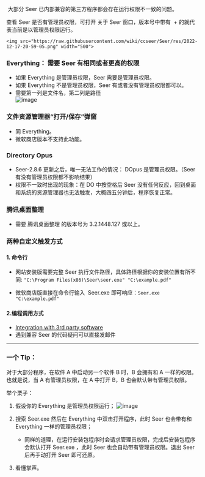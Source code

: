​
大部分 Seer 已内部兼容的第三方程序都会存在运行权限不一致的问题。

查看 Seer 是否有管理员权限，可打开 关于 Seer 窗口，版本号中带有  + 的就代表当前是以管理员权限运行。

    <img src="https://raw.githubusercontent.com/wiki/ccseer/Seer/res/2022-12-17-20-59-05.png" width="500">

### Everything： 需要 Seer 有相同或者更高的权限

- 如果 Everything 是管理员权限，Seer 需要是管理员权限。
- 如果 Everything 不是管理员权限，Seer 有或者没有管理员权限都可以。
- 需要第一列是文件名，第二列是路径  
    ![image](https://github.com/user-attachments/assets/3ef3f62c-00a1-4bf2-93d6-76356041b312)

### 文件资源管理器“打开/保存”弹窗

- 同 Everything。
- 微软商店版本不支持此功能。

### Directory Opus

- Seer-2.8.6 更新之后，唯一无法工作的情况： DOpus 是管理员权限。（Seer 有没有管理员权限都不影响结果）
- 权限不一致时出现的现象：在 DO 中按空格后 Seer 没有任何反应，回到桌面和系统的资源管理器也无法触发，大概四五分钟后，程序恢复正常。

### 腾讯桌面整理

- 需要 腾讯桌面整理 的版本号为 3.2.1448.127 或以上。

### 两种自定义触发方式

#### 1. 命令行

- 网站安装版需要完整 Seer 执行文件路径，具体路径根据你的安装位置有所不同: `"C:\Program Files(x86)\Seer\seer.exe"
"C:\example.pdf"`

- 微软商店版直接在命令行输入  Seer.exe 即可响应：`Seer.exe "C:\example.pdf"`

#### 2.编程调用方式

- [Integration with 3rd party software](https://github.com/ccseer/Seer/wiki/4.-Integration-with-3rd-party-software)
- 遇到兼容 Seer 的代码疑问可以直接发邮件

---

### 一个 Tip：

对于大部分程序，在软件 A 中启动另一个软件 B 时，B 会拥有和 A 一样的权限。也就是说，当 A 有管理员权限，在 A 中打开 B，B 也会默认带有管理员权限。

举个栗子：

1. 假设你的 Everything 是管理员权限运行；
    ![image](https://github.com/user-attachments/assets/c50fbaca-1528-43a9-bcf1-193cfda24365)

2. 搜索 Seer.exe 然后在 Everything 中双击打开程序，此时 Seer 也会带有和 Everything 一样的管理员权限；
    - 同样的道理，在运行安装包程序时会请求管理员权限，完成后安装包程序会默认打开 Seer.exe ，此时 Seer 也会自动带有管理员权限。退出 Seer 后再手动打开 Seer 即可还原。
3. 看懂掌声。

​

